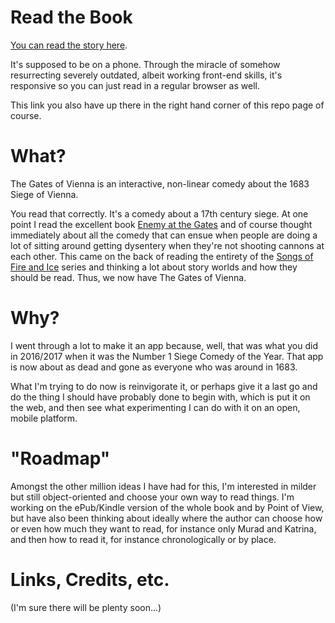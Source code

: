 # Read the Book

[You can read the story here](https://jkosem.github.io/thegatesofvienna-book/).

It's supposed to be on a phone. Through the miracle of somehow resurrecting severely outdated, albeit working front-end skills, it's responsive so you can just read in a regular browser as well.

This link you also have up there in the right hand corner of this repo page of course.

# What?

The Gates of Vienna is an interactive, non-linear comedy about the 1683 Siege of Vienna.

You read that correctly. It's a comedy about a 17th century siege. At one point I read the excellent book [Enemy at the Gates](https://www.goodreads.com/book/show/2768797-the-enemy-at-the-gate) and of course thought immediately about all the comedy that can ensue when people are doing a lot of sitting around getting dysentery when they're not shooting cannons at each other. This came on the back of reading the entirety of the [Songs of Fire and Ice](https://en.wikipedia.org/wiki/A_Song_of_Ice_and_Fire) series and thinking a lot about story worlds and how they should be read. Thus, we now have The Gates of Vienna.

# Why?

I went through a lot to make it an app because, well, that was what you did in 2016/2017 when it was the Number 1 Siege Comedy of the Year. That app is now about as dead and gone as everyone who was around in 1683.

What I'm trying to do now is reinvigorate it, or perhaps give it a last go and do the thing I should have probably done to begin with, which is put it on the web, and then see what experimenting I can do with it on an open, mobile platform.

# "Roadmap"

Amongst the other million ideas I have had for this, I'm interested in milder but still object-oriented and choose your own way to read things. I'm working on the ePub/Kindle version of the whole book and by Point of View, but have also been thinking about ideally where the author can choose how or even how much they want to read, for instance only Murad and Katrina, and then how to read it, for instance chronologically or by place.

# Links, Credits, etc.

(I'm sure there will be plenty soon...)
